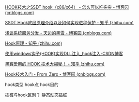 [HOOK技术之SSDT hook（x86/x64） - 怎么可以吃突突 - 博客园 (cnblogs.com)](https://www.cnblogs.com/revercc/p/14701592.html)

[SSDT Hook底层原理介绍以及如何实现进程保护 - 知乎 (zhihu.com)](https://zhuanlan.zhihu.com/p/328757029)

[浅谈系统服务分发 - 天边的黑雪 - 博客园 (cnblogs.com)](https://www.cnblogs.com/uAreKongqi/p/6597701.html)

[Hook原理 - 知乎 (zhihu.com)](https://zhuanlan.zhihu.com/p/38339756)

[使用windows钩子(HOOK)实现DLL注入_hook注入-CSDN博客](https://blog.csdn.net/new9232/article/details/126447852)

[黑客爱用的 HOOK 技术大揭秘！ - 知乎 (zhihu.com)](https://zhuanlan.zhihu.com/p/611365691)

[Hook技术入门 - From_Zero - 博客园 (cnblogs.com)](https://www.cnblogs.com/from-zero/p/14793057.html)

hook类型
hook点
hook目的


插桩与hook区别？
	静态动态插桩
	